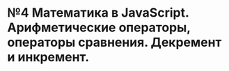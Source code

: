 # №4 Математика в JavaScript. Арифметические операторы, операторы сравнения. Декремент и инкремент.
